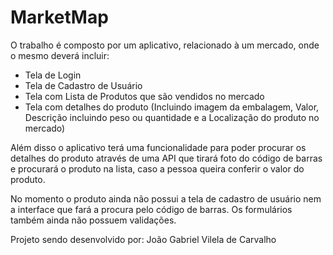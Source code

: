 # MarketMap

O trabalho é composto por um aplicativo, relacionado à um mercado, onde o mesmo deverá incluir:
- Tela de Login
- Tela de Cadastro de Usuário
- Tela com Lista de Produtos que são vendidos no mercado
- Tela com detalhes do produto (Incluindo imagem da embalagem, Valor, Descrição incluindo peso ou quantidade e a Localização do produto no mercado)

Além disso o aplicativo terá uma funcionalidade para poder procurar os detalhes do produto através de uma API que tirará foto do código de barras e procurará o produto na lista, caso a pessoa queira conferir o valor do produto.

No momento o produto ainda não possui a tela de cadastro de usuário nem a interface que fará a procura pelo código de barras. Os formulários também ainda não possuem validações.

Projeto sendo desenvolvido por: 
João Gabriel Vilela de Carvalho
